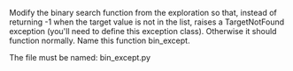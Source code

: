 Modify the binary search function from the exploration so that, instead of returning -1 when the target value is not in the list, raises a TargetNotFound exception (you'll need to define this exception class). Otherwise it should function normally. Name this function bin_except.

The file must be named: bin_except.py
